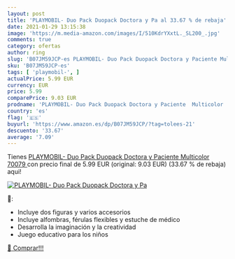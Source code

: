 ```yaml
---
layout: post
title: 'PLAYMOBIL- Duo Pack Duopack Doctora y Pa al 33.67 % de rebaja'
date: 2021-01-29 13:15:38
image: 'https://m.media-amazon.com/images/I/510KdrYXxtL._SL200_.jpg'
comments: true
category: ofertas
author: ring
slug: 'B07JM59JCP-es PLAYMOBIL- Duo Pack Duopack Doctora y Paciente Multicolor...'
sku: 'B07JM59JCP-es'
tags: [ 'playmobil-', ]
actualPrice: 5.99 EUR
currency: EUR
price: 5.99
comparePrice: 9.03 EUR
prodname: 'PLAYMOBIL- Duo Pack Duopack Doctora y Paciente  Multicolor  70079 '
country: 'es'
flag: '🇪🇸'
buyurl: 'https://www.amazon.es/dp/B07JM59JCP/?tag=tolees-21'
descuento: '33.67'
average: '7.09'
---
```


Tienes [PLAYMOBIL- Duo Pack Duopack Doctora y Paciente  Multicolor  70079 ](https://www.amazon.es/dp/B07JM59JCP/?tag=tolees-21) con precio final de  5.99 EUR (original: 9.03 EUR) (33.67 %  de rebaja) aqui!

[![PLAYMOBIL- Duo Pack Duopack Doctora y Pa](https://m.media-amazon.com/images/I/510KdrYXxtL._SL200_.jpg)](https://www.amazon.es/dp/B07JM59JCP/?tag=tolees-21)

🔎:

- Incluye dos figuras y varios accesorios
- Incluye alfombras, férulas flexibles y estuche de médico
- Desarrolla la imaginación y la creatividad
- Juego educativo para los niños

[🛒 Comprar!!!](https://www.amazon.es/dp/B07JM59JCP/?tag=tolees-21)
